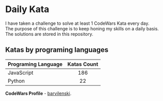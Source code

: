 # Daily Kata

I have taken a challenge to solve at least 1 CodeWars Kata every day.  
The purpose of this challenge is to keep honing my skills on a daily basis.  
The solutions are stored in this repository.

## Katas by programing languages

| Programing Language | Katas Count |
| ------------------- | :---------: |
| JavaScript          |         186 |
| Python              |          22 |


**CodeWars Profile** - [barvilenski](https://www.codewars.com/users/vbarv24).
